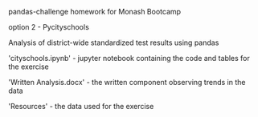 pandas-challenge homework for Monash Bootcamp

option 2 - Pycityschools

Analysis of district-wide standardized test results using pandas

'cityschools.ipynb' - jupyter notebook containing the code and tables for the exercise

'Written Analysis.docx' - the written component observing trends in the data

'Resources' - the data used for the exercise




